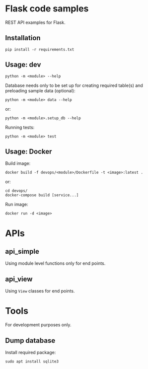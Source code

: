 Flask code samples
=

REST API examples for Flask.


Installation
-

`pip install -r requirements.txt`


Usage: dev
-

`python -m <module> --help`

Database needs only to be set up for creating required table(s) and preloading sample data (optional):

`python -m <module> data --help`

or:

`python -m <module>.setup_db --help`


Running tests:

`python -m <module> test`


Usage: Docker
-

Build image:

`docker build -f devops/<module>/Dockerfile -t <image>:latest .` 

or:

```
cd devops/
docker-compose build [service...]
```


Run image:

`docker run -d <image>`


APIs
=


api_simple
-

Using module level functions only for end points.


api_view
-

Using `View` classes for end points.


Tools
=


For development purposes only.

Dump database
-

Install required package:

`sudo apt install sqlite3`
